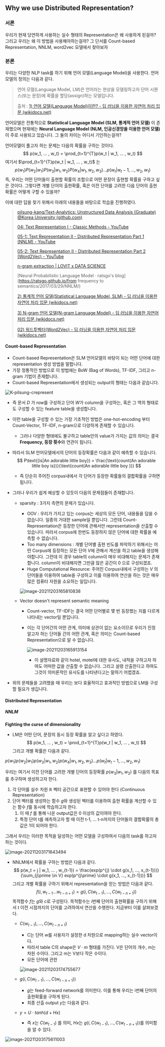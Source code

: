 ## Why we use Distributed Representation?



### 서론

우리가 현재 당연하게 사용하는 실수 형태의 Representation은 왜 사용하게 된걸까? 그리고 우리는 왜 이 방법을 사용해야하는걸까? 그 단서를 Count-based Representation, NNLM, word2vec 모델에서 찾아보자



### 본론

우리는 다양한 NLP task를 하기 위해 언어 모델(Language Model)을 사용한다. 언어 모델의 정의는 다음과 같다. 

> 언어 모델(Language Model, LM)은 언어라는 현상을 모델링하고자 단어 시퀀스(또는 문장)에 확률을 할당(assign)하는 모델입니다.
>
>
> 출처 : [1) 언어 모델(Language Model)이란? - 딥 러닝을 이용한 자연어 처리 입문 (wikidocs.net)](https://wikidocs.net/21668)

언어모델은 전통적으로 **Statistical Language Model (SLM, 통계적 언어 모델)** 이 존재했으며 현재에는 **Neural Language Model (NLM, 인공신경망을 이용한 언어 모델)** 이 주로 사용되고 있습니다. 그 둘의 차이는 어디서 기인하는걸까?



언어모델이 풀고자 하는 문제는 다음의 확률을 구하는 것이다. 
$$
p(w_1, ... , w_t) = \prod_{t=1}^{T}p(w_t | w_1, ... , w_t)
$$
여기서 $\prod_{t=1}^{T}p(w_t | w_1, ... , w_t)$ 는 
$$
p(w_1)P(w_2 | w_1)P(w_3 | w_1, w_2)P(w_4 | w_1, w_2, w_3)...p(w_t|w_t-1, ..., w_2, w_1)
$$
즉, 우리는 어떤 단어들이 출현할 확률의 조합으로 어떤 문장이 출현할 확률을 구하고 싶은 것이다. 그렇다면 개별 단어의 출현확률, 혹은 이전 단어를 고려한 다음 단어의 출현확률은 어떻게 구할 수 있을까?

이에 대한 답을 찾기 위해서 아래의 내용들을 바탕으로 학습을 진행하였다. 

> [pilsung-kang/Text-Analytics: Unstructured Data Analysis (Graduate) @Korea University (github.com)](https://github.com/pilsung-kang/text-analytics)
>
> [04: Text Representation I - Classic Methods - YouTube](https://www.youtube.com/watch?v=DMNUVGbLp-0)
>
> [05-1: Text Representation II - Distributed Representation Part 1 (NNLM) - YouTube](https://www.youtube.com/watch?v=bvSHJG-Fz3Y)
>
> [05-2: Text Representation II - Distributed Representation Part 2 (Word2Vec) - YouTube](https://www.youtube.com/watch?v=s2KePv-OxZM)
>
> [n-gram extraction | LOVIT x DATA SCIENCE](https://lovit.github.io/nlp/2018/10/23/ngram/)
>
> [Neural Probabilistic Language Model · ratsgo's blog](https://ratsgo.github.io/from frequency to semantics/2017/03/29/NNLM/)
>
> [2) 통계적 언어 모델(Statistical Language Model, SLM) - 딥 러닝을 이용한 자연어 처리 입문 (wikidocs.net)](https://wikidocs.net/21687)
>
> [3) N-gram 언어 모델(N-gram Language Model) - 딥 러닝을 이용한 자연어 처리 입문 (wikidocs.net)](https://wikidocs.net/21692)
>
> [02) 워드투벡터(Word2Vec) - 딥 러닝을 이용한 자연어 처리 입문 (wikidocs.net)](https://wikidocs.net/22660)



#### Count-based Representation

- Count-based Representation은 SLM 언어모델의 바탕이 되는 어떤 단어에 대한 representation 생성 방법을 말합니다.
- 가장 정통적인 방법으로 이 방법에는 BoW (Bag of Words), TF-IDF, 그리고 n-gram 기법이 존재합니다.
- Count-based Representation에서 생성되는 output의 형태는 다음과 같습니다.

![K-pilsung-crepresent](https://s2.loli.net/2021/12/07/kOwQIdhzeR8Gfcq.png)

- 즉 문서 $D$ 가 row를 구성하고 단어 $W$가 column을 구성하는, 혹은 그 역의 형태로도 구성할 수 있는 feature table을 생성합니다. 

- 이런 table을 구성할 수 있는 가장 기초적인 방법은 one-hot-encoding 부터 Count-Vector, TF-IDF, n-gram으로 다양하게 존재할 수 있습니다.

  - 그러나 다양한 형태에도 불구하고 table안의 value가 가지는 값의 의미는 결국 **Frequency, 등장 횟수**와 연관이 됩니다.

- 따라서 SLM 언어모델에서의 단어의 등장확률은 다음과 같이 예측할 수 있습니다.
  $$
  P\text{(is|An adorable little boy}) = \frac{\text{count(An adorable little boy is})}{\text{count(An adorable little boy })}
  $$

  - 즉 단순히 주어진 corpus내에서 각 단어가 등장한 확률들의 결합확률을 구하면 됩니다.

- 그러나 우리가 쉽게 예상할 수 있듯이 다음의 문제점들이 존재합니다.

  - sparsity : 3가지 측면의 문제가 있습니다.

    - OOV : 우리가 가지고 있는 corpus는 세상의 모든 단어, 내용들을 담을 수 없습니다. 일종의 거대한 sample일 뿐입니다. 그런데 Count-Representation은 등장한 단어에 관해서만 representation을 산출할 수 있습니다. 따라서 corpus에 한번도 등장하지 않은 단어에 대한 확률을 예측할 수 없습니다.
    - Too many dimensions : 개별 단어별 출현 빈도를 파악하기 위해서는 어떤 Corpus에 등장하는 모든 단어 $V$에 관해서 계산을 하고 table을 생성해야합니다. 그런데 이 경우 table의 column이 매우 비대해지는 문제가 존재합니다. column이 비대해지면 그만큼 많은 공간이 0 으로 구성되겠죠.
    - Huge Computational Resource: 주어진 Corpus내에서 구성하는 $V$ 의 단어들을 이용하여 table을 구성하고 이를 이용하여 연산을 하는 것은 매우 많은 컴퓨터 자원을 소요하는 일입니다. 

    ![image-20211203165810838](https://s2.loli.net/2021/12/07/s94d58GYjwzuXtV.png)

  - Vector doesn't represent semantic meaning

    - Count-vector, TF-IDF는 결국 어떤 단어별로 몇 번 등장했는 지를 다르게 나타내는 vector일 뿐입니다.

    - 이는 각 단어간의 어떤 관계, 의미에 상관이 없는 요소이므로 우리가 진정 알고자 하는 단어들 간의 어떤 관계, 혹은 의미는 Count-based Representation으로 알 수 없습니다.

      ![image-20211203165913154](https://s2.loli.net/2021/12/07/lymhLC3WNHs5R8b.png)

      - 이 설명자료와 같이 hotel, motel에 대한 유사도, 내적을 구하고자 하여도 어떠한 값을 산출할 수 없습니다. 그리고 설령 산출한다고 하여도 그것이 의미론적인 유사도를 나타낸다고는 말하기 어렵겠죠.

- 위의 문제들을 고려했을 때 우리는 보다 효율적이고 효과적인 방법으로 LM을 구성할 필요가 생깁니다.



#### Distributed Representation

##### NNLM

**Fighting the curse of dimensionality**

- LM은 어떤 단어, 문장의 동시 등장 확률을 알고 싶다고 하였다.
  $$
  p(w_1, ... , w_t) = \prod_{t=1}^{T}p(w_t | w_1, ... , w_t)
  $$
  그리고 개별 확률은 다음과 같다.

$p(w_1) p(w_2 | w_1) p(w_3 | w_1, w_2) p(w_4 | w_1, w_2, w_3)...p(w_t|w_t-1, ..., w_2, w_1)$
				

우리는 여기서 이전 단어를 고려한 개별 단어의 등장확률 $p(w_3 | w_1, w_2)$ 를 다음의 목표를 추구하며 생성하고자 한다.

1) 각 단어를 실수 차원 $\mathbb{R}$ 벡터 공간으로 표현할 수 있어야 한다 (Continuous Representation)
2) 단어 벡터를 생성하는 함수 $g$와 생성된 벡터를 이용하여 출현 확률을 계산할 수 있는 함수 $f$를 동시에 학습하고자 한다. 
   1) 이 때 $f$ 를 통해 나온 output값은 0 이상의 값이여야 한다.
   2) 특정 단어 t를 예측하고자 할 때 이전 t-1, ... t-n까지의 단어들의 결합확률의 총 값은 1이 되어야 한다.

그래서 우리는 이러한 목적을 달성하는 어떤 모델을 구성하여서 다음의 task를 하고자 하는 것이다. 

![image-20211203171643494](https://s2.loli.net/2021/12/07/FRPd3WzQDlm87ei.png)

- NNLM에서 확률을 구하는 방법은 다음과 같다.
  $$
  p(w_t = j | w_1, ... , w_{t-1}) = \frac{exp(p^{j} \cdot g(x_1, ..., x_{t-1}))}{\sum_{j\prime \in V} exp(p^{j\prime} \cdot g(x_1, ..., x_{t-1}))}
  $$
  그리고 개별 확률을 구하기 위해서 representation을 얻는 방법은 다음과 같다. 
  $$
  f(i, w_{t-1} ... w_{t-n+1}) = g(i, C(w_{t-1}), ..., C(w_{t-n+1}))
  $$
  목적함수 $f$는 $g$와 $c$로 구성된다. 목적함수는 $i$번째 단어의 출현확률을 구하기 위해서 $t$ 이전 시점까지의 단어를 고려하여서 연산을 수행한다. 지금부터 이를 살펴보겠다.

  - $C(w_{t-1}), ..., C(w_{t-n+1})$

    - C는 단어 $w$를 사용자가 설정한 d 차원으로 mapping하는 실수 vector이다. 
    - 따라서 table C의 shape은 $V \cdot m$ 형태를 가진다. V은 단어의 개수, m는 차원 수이다. 그리고 m는 V보다 작은 수이다.
    - 모든 단어에 관한 

    ![image-20211203174755677](https://s2.loli.net/2021/12/07/LQPjdCsF6XYcaZz.png)

  - $g(i, C(w_{t-1}), ..., C(w_{t-n+1}))$

    - $g$는 feed-forward network를 의미한다. 이를 통해 우리는 i번째 단어의 출현확률을 구하게 된다. 
    - 최종 산출 output $y$는 다음과 같다.

  - $y = U \cdot tanh(d + Hx)$

    - 즉 $x$는 $C(w_{t-1})$  를 의미, $Hx$는 $g(i, C(w_{t-1}), ..., C(w_{t-n+1}))$를 의미함을 알 수 있다.

![image-20211203175611003](https://s2.loli.net/2021/12/07/dwt8kFHTbmqihle.png)